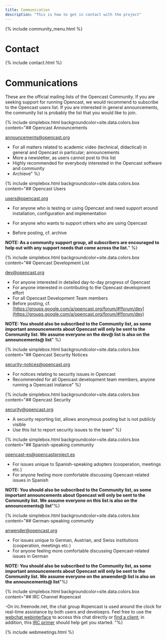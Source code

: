 ```yaml
---
title: Communication
description: "This is how to get in contact with the project"
---
```

{% include community_menu.html %}

# Contact

{% include contact.html %}

# Communications

These are the official mailing lists of the Opencast Community. If you are seeking support for running Opencast, we would recommend to subscribe to the Opencast users list. If you are interested in general announcements, the community list is probably the list that you would like to join.

{% include simplebox.html backgroundcolor=site.data.colors.box
content="## Opencast Announcements

[announcements@opencast.org](announcements@opencast.org)
- For all matters related to academic video (technical, didactical) in general and Opencast in particular; announcements
- More a newsletter, as users cannot post to this list
- Highly recommended for everybody interested in the Opencast software and community
- Archieve" %}

{% include simplebox.html backgroundcolor=site.data.colors.box
content="## Opencast Users

[users@opencast.org](users@opencast.org)
- For anyone who is testing or using Opencast and need support around installation, configuration and implementation

- For anyone who wants to support others who are using Opencast
- Before posting, cf. archive

**NOTE: As a community support group, all subscribers are encouraged to help out with any support needs that come across the list.**" %}


{% include simplebox.html backgroundcolor=site.data.colors.box
content="## Opencast Development List

[dev@opencast.org](dev@opencast.org)
- For anyone interested in detailed day-to-day progress of Opencast
- For anyone interested in contributing to the Opencast development effort
- For all Opencast Development Team members
- Before posting, cf. [https://groups.google.com/a/opencast.org/forum/#!forum/dev](https://groups.google.com/a/opencast.org/forum/#!forum/dev)

**NOTE: You should also be subscribed to the Community list, as some important announcements about Opencast will only be sent to the Community list. We assume everyone on the dev@ list is also on the announcements@ list**"
 %}


{% include simplebox.html backgroundcolor=site.data.colors.box
content="## Opencast Security Notices

[security-notices@opencast.org](security-notices@opencast.org)
- For notices relating to security issues in Opencast
- Recommended for all Opencast development team members, anyone running a Opencast instance" %}

{% include simplebox.html backgroundcolor=site.data.colors.box
content="## Opencast Security

[security@opencast.org](security@opencast.org)
- A security reporting list, allows anonymous posting but is not publicly visible
- Use this list to report security issues to the team" %}

{% include simplebox.html backgroundcolor=site.data.colors.box
content="## Spanish-speaking community

[opencast-es@opencastproject.es](opencast-es@opencastproject.es)
- For issues unique to Spanish-speaking adopters (cooperation, meetings etc.)
- For anyone feeling more comfortable discussing Opencast-related issues in Spanish

**NOTE: You should also be subscribed to the Community list, as some important announcements about Opencast will only be sent to the Community list. We assume everyone on this list is also on the announcements@ list**"%}

{% include simplebox.html backgroundcolor=site.data.colors.box
content="## German-speaking community

[anwender@opencast.org](anwender@opencast.orgs)
- For issues unique to German, Austrian, and Swiss institutions (cooperation, meetings etc.)
- For anyone feeling more comfortable discussing Opencast-related issues in German

**NOTE: You should also be subscribed to the Community list, as some important announcements about Opencast will only be sent to the Community list. We assume everyone on the anwender@ list is also on the announcements@ list**"%}

{% include simplebox.html backgroundcolor=site.data.colors.box
content="## IRC Channel #opencast

-On irc.freenode.net, the chat group #opencast is used around the clock for real-time assistance by both users and develoeprs.
Feel free to use the [webchat webinterface](http://webchat.freenode.net/?channels=opencast) to access this chat directly or [find a client](https://en.wikipedia.org/wiki/Comparison_of_Internet_Relay_Chat_clientst); in addition, this [IRC primer](http://www.irchelp.org/irchelp/ircprimer.html) should help get you started.
"%}


{% include webmeetings.html %}



